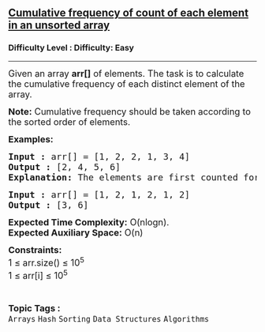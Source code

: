 <h2><a href="https://www.geeksforgeeks.org/problems/frequency-of-each-element-in-an-unsorted-array0759/1">Cumulative frequency of count of each element in an unsorted array</a></h2><h3>Difficulty Level : Difficulty: Easy</h3><hr><div class="problems_problem_content__Xm_eO"><p><span style="font-size: 18px;">Given an array <strong>arr[]</strong> of elements. The task is to calculate the cumulative frequency of each distinct element of the array.</span></p>
<p><span style="font-size: 18px;"><strong>Note:</strong>&nbsp;Cumulative frequency should be taken according to the sorted order of elements.</span></p>
<p><span style="font-size: 18px;"><strong>Examples:</strong></span></p>
<pre><span style="font-size: 18px;"><strong>Input :</strong> arr[] = [1, 2, 2, 1, 3, 4]
<strong>Output :</strong> [2, 4, 5, 6]
<strong>Explanation: </strong>The elements are first counted for their frequencies, resulting in {1: 2, 2: 2, 3: 1, 4: 1}. These elements are then sorted by their value, yielding the order [1, 2, 3, 4]. The cumulative frequencies are calculated by adding up the frequencies of the elements as we progress through the sorted order. Thus, the output is [2, 4, 5, 6], representing the cumulative count of elements in the sorted order.</span></pre>
<pre><span style="font-size: 18px;"><strong>Input :</strong> arr[] = [1, 2, 1, 2, 1, 2]
<strong>Output :</strong> [3, 6]
</span></pre>
<p><span style="font-size: 18px;"><strong>Expected Time Complexity:</strong> O(nlogn).<br><strong>Expected Auxiliary Space:</strong> O(n)</span></p>
<p><span style="font-size: 18px;"><strong>Constraints:</strong><br>1 ≤ arr.size() ≤ 10<sup>5</sup><br>1 ≤ arr[i] ≤ 10<sup>5</sup></span></p></div><br><p><span style=font-size:18px><strong>Topic Tags : </strong><br><code>Arrays</code>&nbsp;<code>Hash</code>&nbsp;<code>Sorting</code>&nbsp;<code>Data Structures</code>&nbsp;<code>Algorithms</code>&nbsp;